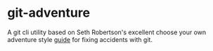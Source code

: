 # git-adventure
A git cli utility based on Seth Robertson's excellent choose your own adventure style [guide](http://sethrobertson.github.io/GitFixUm/fixup.html) for fixing accidents with git.
